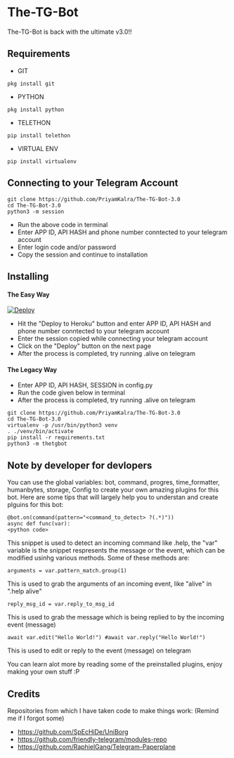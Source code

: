 # The-TG-Bot

The-TG-Bot is back with the ultimate v3.0!!

## Requirements
* GIT
```
pkg install git
```
* PYTHON
```
pkg install python
```
* TELETHON
```
pip install telethon
```
* VIRTUAL ENV
```
pip install virtualenv
```

## Connecting to your Telegram Account
```
git clone https://github.com/PriyamKalra/The-TG-Bot-3.0
cd The-TG-Bot-3.0
python3 -m session
```
* Run the above code in terminal
* Enter APP ID, API HASH and phone number conntected to your telegram account
* Enter login code and/or password
* Copy the session and continue to installation

## Installing

#### The Easy Way
[![Deploy](https://www.herokucdn.com/deploy/button.svg)](https://heroku.com/deploy)

* Hit the "Deploy to Heroku" button and enter APP ID, API HASH and phone number conntected to your telegram account
* Enter the session copied while connecting your telegram account
* Click on the "Deploy" button on the next page
* After the process is completed, try running .alive on telegram

#### The Legacy Way
* Enter APP ID, API HASH, SESSION in config.py
* Run the code given below in terminal
* After the process is completed, try running .alive on telegram

```
git clone https://github.com/PriyamKalra/The-TG-Bot-3.0
cd The-TG-Bot-3.0
virtualenv -p /usr/bin/python3 venv
. ./venv/bin/activate
pip install -r requirements.txt
python3 -m thetgbot
```

## Note by developer for devlopers
You can use the global variables: bot, command, progres, time_formatter, humanbytes, storage, Config to create your own amazing plugins for this bot.
Here are some tips that will largely help you to understan and create plguins for this bot:

```
@bot.on(command(pattern="<command_to_detect> ?(.*)"))
async def func(var):
<python code>
```
This snippet is used to detect an incoming command like .help, the "var" variable is the snippet respresents the message or the event, which can be modified usinhg various methods. Some of these methods are:

```
arguments = var.pattern_match.group(1)
```
This is used to grab the arguments of an incoming event, like "alive" in ".help alive"

```
reply_msg_id = var.reply_to_msg_id
```
This is used to grab the message which is being replied to by the incoming event (message)

```
await var.edit("Hello World!") #await var.reply("Hello World!")
```
This is used to edit or reply to the event (message) on telegram

You can learn alot more by reading some of the preinstalled plugins, enjoy making your own stuff :P


## Credits
Repositories from which I have taken code to make things work:
(Remind me if I forgot some) 
* https://github.com/SpEcHiDe/UniBorg
* https://github.com/friendly-telegram/modules-repo
* https://github.com/RaphielGang/Telegram-Paperplane
